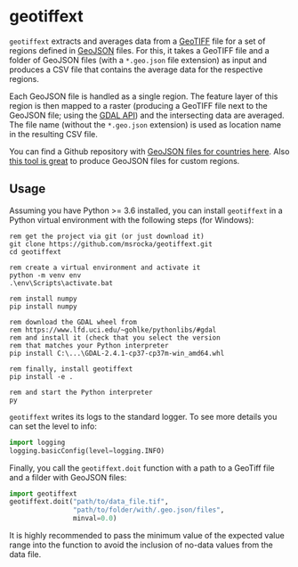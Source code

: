 # geotiffext
`geotiffext` extracts and averages data from a
[GeoTIFF](https://en.wikipedia.org/wiki/GeoTIFF) file for a set of regions
defined in [GeoJSON](https://en.wikipedia.org/wiki/GeoJSON) files. For this, it
takes a GeoTIFF file and a folder of GeoJSON files (with a `*.geo.json` file
extension) as input and produces a CSV file that contains the average data
for the respective regions.

Each GeoJSON file is handled as a single region. The feature layer of this
region is then mapped to a raster (producing a GeoTIFF file next to the
GeoJSON file; using the [GDAL API](https://gdal.org/python/)) and the
intersecting data are averaged. The file name (without the `*.geo.json`
extension) is used as location name in the resulting CSV file.

You can find a Github repository with
[GeoJSON files for countries here](https://github.com/johan/world.geo.json).
Also [this tool is great](https://geojson-maps.ash.ms/) to produce GeoJSON files
for custom regions.


## Usage
Assuming you have Python >= 3.6 installed, you can install `geotiffext`
in a Python virtual environment with the following steps (for Windows):

```batch
rem get the project via git (or just download it)
git clone https://github.com/msrocka/geotiffext.git
cd geotiffext

rem create a virtual environment and activate it
python -m venv env
.\env\Scripts\activate.bat

rem install numpy
pip install numpy

rem download the GDAL wheel from
rem https://www.lfd.uci.edu/~gohlke/pythonlibs/#gdal
rem and install it (check that you select the version
rem that matches your Python interpreter
pip install C:\...\GDAL-2.4.1-cp37-cp37m-win_amd64.whl

rem finally, install geotiffext
pip install -e .

rem and start the Python interpreter
py
```

`geotiffext` writes its logs to the standard logger. To see more details you
can set the level to info:

```python
import logging
logging.basicConfig(level=logging.INFO)
```

Finally, you call the `geotiffext.doit` function with a path to a GeoTiff file
and a filder with GeoJSON files:

```python
import geotiffext
geotiffext.doit("path/to/data_file.tif", 
                "path/to/folder/with/.geo.json/files",
                minval=0.0)
```

It is highly recommended to pass the minimum value of the expected value range
into the function to avoid the inclusion of no-data values from the data file.
 
